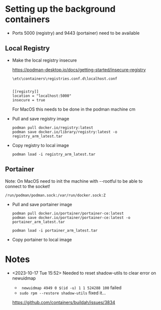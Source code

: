 # Setting up the background containers

- Ports 5000 (registry) and 9443 (portainer) need to be available

## Local Registry

- Make the local registry insecure

    https://podman-desktop.io/docs/getting-started/insecure-registry

    `\etc\containers\registries.conf.d\localhost.conf`
    ```

    [[registry]]
    location = "localhost:5000"
    insecure = true
    ```

    For MacOS this needs to be done in the podman machine cm

- Pull and save registry image

    ```shell
    podman pull docker.io/registry:latest
    podman save docker.io/library/registry:latest -o registry_arm_latest.tar
    ```

- Copy registry to local image

    ```
    podman load -i registry_arm_latest.tar
    ```

## Portainer

Note: On MacOS need to init the machine with --rootful to be able to connect to the socket!

    /run/podman/podman.sock:/var/run/docker.sock:Z


- Pull and save portainer image

    ```shell
    podman pull docker.io/portainer/portainer-ce:latest
    podman save docker.io/portainer/portainer-ce:latest -o portainer_arm_latest.tar
    ```

    ```
    podman load -i portainer_arm_latest.tar
    ```

- Copy portainer to local image

# Notes

- <2023-10-17 Tue 15:52> Needed to reset shadow-utils to clear error on newuidmap

    - ` newuidmap 4949 0 $(id -u) 1 1 524288 100` failed
    - `sudo rpm --restore shadow-utils` fixed it...

    https://github.com/containers/buildah/issues/3834

    